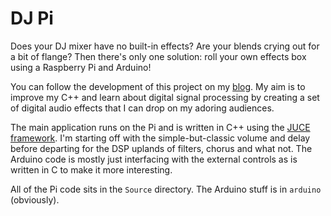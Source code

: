 # DJ Pi

Does your DJ mixer have no built-in effects? Are your blends crying out for a bit of flange? Then there's only one solution: roll your own effects box using a Raspberry Pi and Arduino!

You can follow the development of this project on my [blog](https://www.tmjohnson.co.uk). My aim is to improve my C++ and learn about digital signal processing by creating a set of digital audio effects that I can drop on my adoring audiences.

The main application runs on the Pi and is written in C++ using the [JUCE framework](https://www.juce.com). I'm starting off with the simple-but-classic volume and delay before departing for the DSP uplands of filters, chorus and what not. The Arduino code is mostly just interfacing with the external controls as is written in C to make it more interesting.

All of the Pi code sits in the `Source` directory. The Arduino stuff is in `arduino` (obviously).
